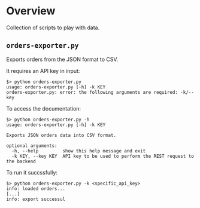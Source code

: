 # Overview
Collection of scripts to play with data.

## ```orders-exporter.py```
Exports orders from the JSON format to CSV.

It requires an API key in input:

```
$> python orders-exporter.py
usage: orders-exporter.py [-h] -k KEY
orders-exporter.py: error: the following arguments are required: -k/--key
```

To access the documentation:
```
$> python orders-exporter.py -h
usage: orders-exporter.py [-h] -k KEY

Exports JSON orders data into CSV format.

optional arguments:
  -h, --help         show this help message and exit
  -k KEY, --key KEY  API key to be used to perform the REST request to the backend
```

To run it succssfully:
```
$> python orders-exporter.py -k <specific_api_key>
info: loaded orders...
[...]
info: export successul
```
